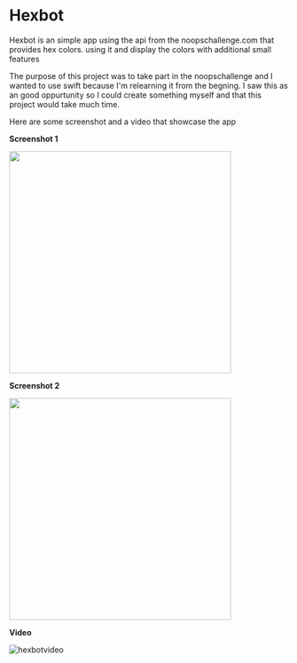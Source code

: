 # Hexbot
Hexbot is an simple app using the api from the noopschallenge.com that provides hex colors. using it and display the colors with additional small features

The purpose of this project was to take part in the noopschallenge and I wanted to use swift because I'm relearning it from the begning. I saw this as an good oppurtunity so I could create something myself and that this project would take much time. 

Here are some screenshot and a video that showcase the app

<b> Screenshot 1 </b>

<img src="https://user-images.githubusercontent.com/26417183/59534826-ae0e2000-8eef-11e9-8e47-204bd6f509ab.png" width=400> 

<b> Screenshot 2 </b>

<img src="https://user-images.githubusercontent.com/26417183/59534902-d433c000-8eef-11e9-9ce0-dcff1c8faa9c.png" width=400>

<b> Video </b>

![hexbotvideo](https://user-images.githubusercontent.com/26417183/59535963-a9973680-8ef2-11e9-864f-3471129a2ed2.gif)


